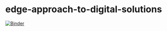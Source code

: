 # edge-approach-to-digital-solutions
 
[![Binder](https://mybinder.org/badge_logo.svg)](https://mybinder.org/v2/gh/DamoM73/edge-approach-to-digital-solutions/HEAD)